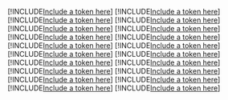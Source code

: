 [!INCLUDE[Include a token here](refs1527498346986/r1.md)]
[!INCLUDE[Include a token here](refs1527498346986/r2.md)]
[!INCLUDE[Include a token here](refs1527498346986/r3.md)]
[!INCLUDE[Include a token here](refs1527498346986/r4.md)]
[!INCLUDE[Include a token here](refs1527498346986/r5.md)]
[!INCLUDE[Include a token here](refs1527498346986/r6.md)]
[!INCLUDE[Include a token here](refs1527498346986/r7.md)]
[!INCLUDE[Include a token here](refs1527498346986/r8.md)]
[!INCLUDE[Include a token here](refs1527498346986/r9.md)]
[!INCLUDE[Include a token here](refs1527498346986/r10.md)]
[!INCLUDE[Include a token here](refs1527498346986/r11.md)]
[!INCLUDE[Include a token here](refs1527498346986/r12.md)]
[!INCLUDE[Include a token here](refs1527498346986/r13.md)]
[!INCLUDE[Include a token here](refs1527498346986/r14.md)]
[!INCLUDE[Include a token here](refs1527498346986/r15.md)]
[!INCLUDE[Include a token here](refs1527498346986/r16.md)]
[!INCLUDE[Include a token here](refs1527498346986/r17.md)]
[!INCLUDE[Include a token here](refs1527498346986/r18.md)]
[!INCLUDE[Include a token here](refs1527498346986/r19.md)]
[!INCLUDE[Include a token here](refs1527498346986/r20.md)]